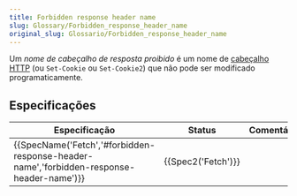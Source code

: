 ```yaml
---
title: Forbidden response header name
slug: Glossary/Forbidden_response_header_name
original_slug: Glossario/Forbidden_response_header_name
---
```


Um _nome de cabeçalho de resposta proibido_ é um nome de [cabeçalho HTTP](/pt-BR/docs/Web/HTTP/Headers) (ou `Set-Cookie` ou `Set-Cookie2`) que não pode ser modificado programaticamente.

## Especificações

| Especificação                                                                            | Status             | Comentário |
| ---------------------------------------------------------------------------------------- | ------------------ | ---------- |
| {{SpecName('Fetch','#forbidden-response-header-name','forbidden-response-header-name')}} | {{Spec2('Fetch')}} |            |
